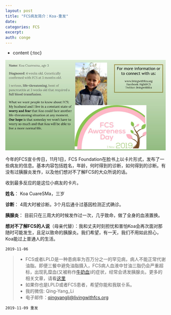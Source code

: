 ```yaml
---
layout: post
title: "FCS病友简介：Koa-重发"
date:
categories: FCS
excerpt:
auth: conge
---
```

* content
{:toc}

![](/assets/images/FCS/118382-7d09e5dbe6b0b567.png)

今年的FCS宣卝传日，11月1日，FCS Foundation在脸书上以卡片形式，发布了一些病友的信息。基本内容包括姓名，年龄，何时得到的诊断，如何得到的诊断。有没有过胰腺炎发作，以及他们想对不了解FCS的大众所说的话。

收到最多反应的是这位小病友的卡片。

**姓名**： Koa CuareSΜa，三岁

**诊断**： 4周大时被诊断。3个月后通卝过基因检测正式确诊。

**胰腺炎**： 目前只在三周大的时候发作过一次，几乎致命，做了全身的血液置换。

**想对不了解FCS的人说**（母亲代替）：我和丈夫时刻担忧和害怕Koa会再次面对那随时可能发生，且足以致命的胰腺炎。我们希望，有一天，我们不用如此担心，Koa能过上普通人的生活。

```
2019-11-06
```

> * FCS或者LPLD是一种患病率为百万分之一的罕见病，病人不能正常代谢油脂。即便三餐中避免油脂摄入，FCS病人血液中甘油三脂仍会严重超标，出现乳糜血(又被称作[牛奶血](https://www.jianshu.com/p/4cba7c3cabf6))的症状，经常会诱发胰腺炎。更多的相关文章，请看[这里](https://www.jianshu.com/nb/8793129)
> * 如果你也是LPLD或者FCS患者，希望你能和我联卝系。
> * 我的微信: Qing-Yang_Li
> * 电子邮件：qingyangli@livingwithfcs.org

```
2019-11-09 重发
```
